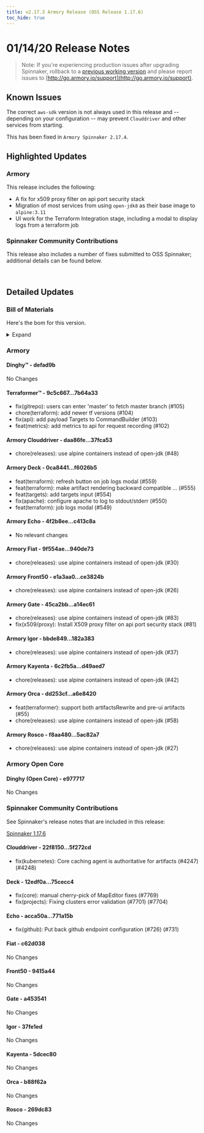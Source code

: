 ```yaml
---
title: v2.17.3 Armory Release (OSS Release 1.17.6)
toc_hide: true
---
```


# 01/14/20 Release Notes


> Note: If you're experiencing production issues after upgrading Spinnaker, rollback to a [previous working version](http://docs.armory.io/admin-guides/troubleshooting/#i-upgraded-spinnaker-and-it-is-no-longer-responding-how-do-i-rollback) and please report issues to [http://go.armory.io/support](http://go.armory.io/support).

## Known Issues

The correct `aws-sdk` version is not always used in this release and -- depending on your configuration -- may prevent `Clouddriver` and other services from starting.

This has been fixed in `Armory Spinnaker 2.17.4`.

## Highlighted Updates
### Armory
This release includes the following:

- A fix for x509 proxy filter on api port security stack
- Migration of most services from using `open-jdk8` as their base image to `alpine:3.11`
- UI work for the Terraform Integration stage, including a modal to display logs from a terraform job

###  Spinnaker Community Contributions

This release also includes a number of fixes submitted to OSS Spinnaker; additional details can be found below.

<br>

## Detailed Updates

### Bill of Materials
Here's the bom for this version.
<details><summary>Expand</summary>
<pre class="highlight">
<code>version: 2.17.3-rc3212
timestamp: "2020-01-14 21:14:29"
services:
  clouddriver:
    version: 6.4.4-37fca53-5f272cd-rc1065
  deck:
    version: 2.13.4-f6026b5-75cecc4-rc247
  dinghy:
    version: 0.0.4-defad9b-rc1601
  echo:
    version: 2.9.1-c413c8a-771a15b-rc589
  fiat:
    version: 1.8.3-940de73-c62d038-rc1065
  front50:
    version: 0.20.1-ce3824b-9415a44-rc1062
  gate:
    version: 1.13.0-a14ec61-a453541-rc1795
  igor:
    version: 1.7.0-182a383-37fe1ed-rc908
  kayenta:
    version: 0.12.0-d49aed7-5dcec80-rc819
  monitoring-daemon:
    version: 0.16.0-59cbbec-rc543
  monitoring-third-party:
    version: 0.16.0-59cbbec-rc543
  orca:
    version: 2.11.2-a6e8420-b88f62a-rc949
  rosco:
    version: 0.15.1-5ac82a7-269dc83-rc901
  terraformer:
    version: 0.0.2-7b64a33-rc12
dependencies:
  redis:
    version: 2:2.8.4-2
artifactSources:
  dockerRegistry: docker.io/armory</code>
</pre>
</details>



### Armory
#### Dinghy&trade; - defad9b
No Changes

#### Terraformer&trade; - 9c5c667...7b64a33
 - fix(gitrepo): users can enter 'master' to fetch master branch (#105)
 - chore(terraform): add newer tf versions (#104)
 - fix(api): add payload Targets to CommandBuilder (#103)
 - feat(metrics): add metrics to api for request recording (#102)

#### Armory Clouddriver  - daa86fe...37fca53
 - chore(releases): use alpine containers instead of open-jdk (#48)

#### Armory Deck  - 0ca8441...f6026b5
 - feat(terraform): refresh button on job logs modal (#559)
 - feat(terraform): make artifact rendering backward compatible ... (#555)
 - feat(targets): add targets input (#554)
 - fix(apache): configure apache to log to stdout/stderr (#550)
 - feat(terraform): job logs modal (#549)

#### Armory Echo  - 4f2b8ee...c413c8a
 - No relevant changes

#### Armory Fiat  - 9f554ae...940de73
 - chore(releases): use alpine containers instead of open-jdk (#30)

#### Armory Front50  - e1a3aa0...ce3824b
 - chore(releases): use alpine containers instead of open-jdk (#26)

#### Armory Gate  - 45ca2bb...a14ec61
 - chore(releases): use alpine containers instead of open-jdk (#83)
 - fix(x509/proxy): Install X509 proxy filter on api port security stack (#81)

#### Armory Igor  - bbde849...182a383
 - chore(releases): use alpine containers instead of open-jdk (#37)

#### Armory Kayenta  - 6c2fb5a...d49aed7
 - chore(releases): use alpine containers instead of open-jdk (#42)

#### Armory Orca  - dd253cf...a6e8420
 - feat(terraformer): support both artifactsRewrite and pre-ui artifacts (#55)
 - chore(releases): use alpine containers instead of open-jdk (#58)

#### Armory Rosco  - f8aa480...5ac82a7
 - chore(releases): use alpine containers instead of open-jdk (#27)

### Armory Open Core
#### Dinghy (Open Core) - e977717
No Changes

###  Spinnaker Community Contributions
See Spinnaker's release notes that are included in this release:

[Spinnaker 1.17.6](https://www.spinnaker.io/community/releases/versions/1-17-6-changelog#individual-service-changes)

#### Clouddriver  - 22f8150...5f272cd
 - fix(kubernetes): Core caching agent is authoritative for artifacts (#4247) (#4248)

#### Deck  - 12edf0a...75cecc4
 - fix(core): manual cherry-pick of MapEditor fixes (#7769)
 - fix(projects): Fixing clusters error validation (#7701) (#7704)

#### Echo  - acca50a...771a15b
 - fix(github): Put back github endpoint configuration (#726) (#731)

#### Fiat  - c62d038
No Changes

#### Front50  - 9415a44
No Changes

#### Gate  - a453541
No Changes

#### Igor  - 37fe1ed
No Changes

#### Kayenta  - 5dcec80
No Changes

#### Orca  - b88f62a
No Changes

#### Rosco  - 269dc83
No Changes
